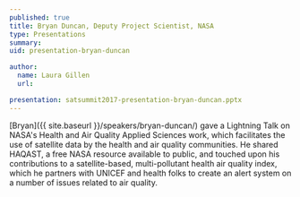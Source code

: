 ```yaml
---
published: true
title: Bryan Duncan, Deputy Project Scientist, NASA
type: Presentations
summary:
uid: presentation-bryan-duncan

author:
  name: Laura Gillen
  url:

presentation: satsummit2017-presentation-bryan-duncan.pptx
---
```


[Bryan]({{ site.baseurl }}/speakers/bryan-duncan/) gave a Lightning Talk on NASA's Health and Air Quality Applied Sciences work, which facilitates the use of satellite data by the health and air quality communities. He shared HAQAST, a free NASA resource available to public, and touched upon his contributions to a satellite-based, multi-pollutant health air quality index, which he partners with UNICEF and health folks to create an alert system on a number of issues related to air quality.
